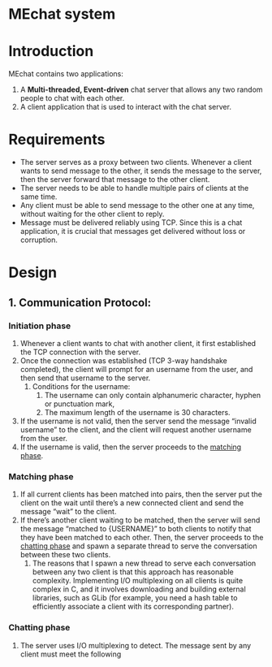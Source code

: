 # MEchat system

# Introduction

MEchat contains two applications:

1. A **Multi-threaded, Event-driven** chat server that allows any two random people to chat with each other.
2. A client application that is used to interact with the chat server.

# Requirements

- The server serves as a proxy between two clients. Whenever a client wants to send message to the other, it sends the message to the server, then the server forward that message to the other client.
- The server needs to be able to handle multiple pairs of clients at the same time.
- Any client must be able to send message to the other one at any time, without waiting for the other client to reply.
- Message must be delivered reliably using TCP. Since this is a chat application, it is crucial that messages get delivered without loss or corruption.

# Design

## 1. Communication Protocol:

### Initiation phase

1. Whenever a client wants to chat with another client, it first established the TCP connection with the server. 
2. Once the connection was established (TCP 3-way handshake completed), the client will prompt for an username from the user, and then send that username to the server.
    1. Conditions for the username:
        1. The username can only contain alphanumeric character, hyphen or punctuation mark,
        2. The maximum length of the username is 30 characters.
3. If the username is not valid, then the server send the message “invalid username” to the client, and the client will request another username from the user. 
4. If the username is valid, then the server proceeds to the [matching phase](#Matching-phase).

### Matching phase

1. If all current clients has been matched into pairs, then the server put the client on the wait until there’s a new connected client and send the message “wait” to the client.
2. If there’s another client waiting to be matched, then the server will send the message “matched to {USERNAME}” to both clients to notify that they have been matched to each other. Then, the server proceeds to the [chatting phase](#Chatting-phase) and spawn a separate thread to serve the conversation between these two clients.
    1. The reasons that I spawn a new thread to serve each conversation between any two client is that this approach has reasonable complexity. Implementing I/O multiplexing on all clients is quite complex in C, and it involves downloading and building external libraries, such as GLib (for example, you need a hash table to efficiently associate a client with its corresponding partner).

### Chatting phase

1. The server uses I/O multiplexing to detect. The message sent by any client must meet the following